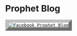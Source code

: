 # Prophet Blog

<a target="_blank" href="https://importchris.medium.com/forecasting-using-facebooks-prophet-library-ce628e76586b">
  <kbd>
  <img src="https://miro.medium.com/max/375/1*jUuGHJBls00dySdHD5ATCw.png" alt="Facebook Prophet Blog" style="border:10px outset silver"> 
  </kbd>
